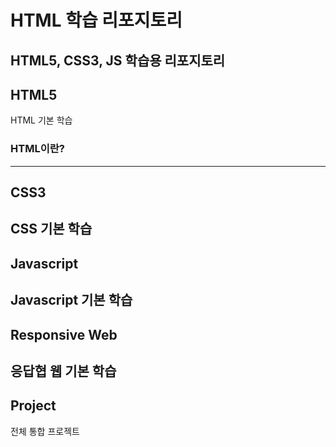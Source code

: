 # HTML 학습 리포지토리
HTML5, CSS3, JS 학습용 리포지토리
------------------------------

## HTML5
HTML 기본 학습

### HTML이란?
-------------------------------

## CSS3
CSS 기본 학습
-------------------------------

## Javascript
Javascript 기본 학습
-------------------------------

## Responsive Web
응답협 웹 기본 학습
--------------------------------

## Project
전체 통합 프로젝트
